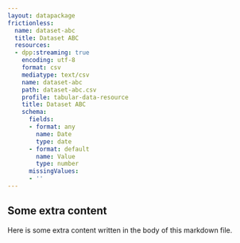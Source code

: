 ```yaml
---
layout: datapackage
frictionless:
  name: dataset-abc
  title: Dataset ABC
  resources:
  - dpp:streaming: true
    encoding: utf-8
    format: csv
    mediatype: text/csv
    name: dataset-abc
    path: dataset-abc.csv
    profile: tabular-data-resource
    title: Dataset ABC
    schema:
      fields:
      - format: any
        name: Date
        type: date
      - format: default
        name: Value
        type: number
      missingValues:
      - ''
---
```


## Some extra content

Here is some extra content written in the body of this markdown file.